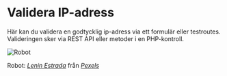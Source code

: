 Validera IP-adress
==================

Här kan du validera en godtycklig ip-adress via ett formulär eller testroutes. Valideringen sker via REST API eller metoder i en PHP-kontroll.

![Robot](img/minimalistic/robot.jpg)

Robot: *[Lenin Estrada](https://www.pexels.com/photo/wall-e-toy-on-beige-pad-2103864/)* från *[Pexels](https://www.pexels.com)*
